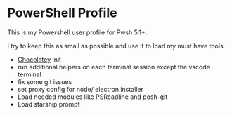 # PowerShell Profile

This is my Powershell user profile for Pwsh 5.1+.

I try to keep this as small as possible and use it to load my must have tools.

- [Chocolatey]() init
- run additional helpers on each terminal session except the vscode terminal
- fix some git issues
- set proxy config for node/ electron installer
- Load needed modules like PSReadline and posh-git
- Load starship prompt

